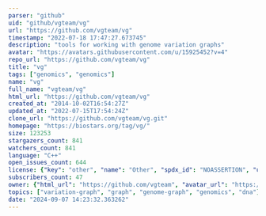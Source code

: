 ```yaml
---
parser: "github"
uid: "github/vgteam/vg"
url: "https://github.com/vgteam/vg"
timestamp: "2022-07-18 17:47:27.673745"
description: "tools for working with genome variation graphs"
avatar: "https://avatars.githubusercontent.com/u/15925452?v=4"
repo_url: "https://github.com/vgteam/vg"
title: "vg"
tags: ["genomics", "genomics"]
name: "vg"
full_name: "vgteam/vg"
html_url: "https://github.com/vgteam/vg"
created_at: "2014-10-02T16:54:27Z"
updated_at: "2022-07-15T17:54:24Z"
clone_url: "https://github.com/vgteam/vg.git"
homepage: "https://biostars.org/tag/vg/"
size: 123253
stargazers_count: 841
watchers_count: 841
language: "C++"
open_issues_count: 644
license: {"key": "other", "name": "Other", "spdx_id": "NOASSERTION", "url": null, "node_id": "MDc6TGljZW5zZTA="}
subscribers_count: 47
owner: {"html_url": "https://github.com/vgteam", "avatar_url": "https://avatars.githubusercontent.com/u/15925452?v=4", "login": "vgteam", "type": "Organization"}
topics: ["variation-graph", "graph", "genome-graph", "genomics", "dna"]
date: "2024-09-07 14:23:32.363262"
---
```

